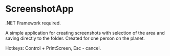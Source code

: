 # ScreenshotApp
.NET Framework required.

A simple application for creating screenshots with selection of the area and saving directly to the folder. Created for one person on the planet.

Hotkeys: Control + PrintScreen,
         Esc - cancel.
